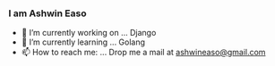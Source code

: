 ### I am Ashwin Easo


- 🔭 I’m currently working on ... Django
- 🌱 I’m currently learning ... Golang
- 📫 How to reach me: ... Drop me a mail at ashwineaso@gmail.com
